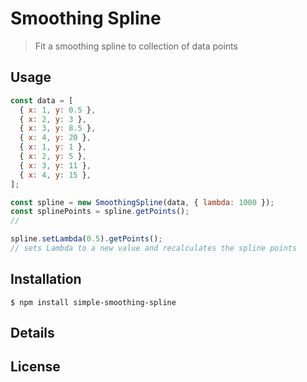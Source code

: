 # Smoothing Spline

> Fit a smoothing spline to collection of data points

## Usage

```js
const data = [
  { x: 1, y: 0.5 },
  { x: 2, y: 3 },
  { x: 3, y: 8.5 },
  { x: 4, y: 20 },
  { x: 1, y: 1 },
  { x: 2, y: 5 },
  { x: 3, y: 11 },
  { x: 4, y: 15 },
];

const spline = new SmoothingSpline(data, { lambda: 1000 });
const splinePoints = spline.getPoints();
//

spline.setLambda(0.5).getPoints();
// sets Lambda to a new value and recalculates the spline points
```

## Installation

```console
$ npm install simple-smoothing-spline
```

## Details

## License
